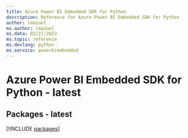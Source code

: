 ```yaml
---
title: Azure Power BI Embedded SDK for Python
description: Reference for Azure Power BI Embedded SDK for Python
author: lmazuel
ms.author: lmazuel
ms.data: 02/27/2023
ms.topic: reference
ms.devlang: python
ms.service: powerbiembedded
---
```

# Azure Power BI Embedded SDK for Python - latest
## Packages - latest
[!INCLUDE [packages](power-bi-embedded-index.md)]